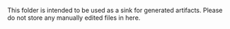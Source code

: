 This folder is intended to be used as a sink for generated artifacts. Please do not store any manually edited files in here.

